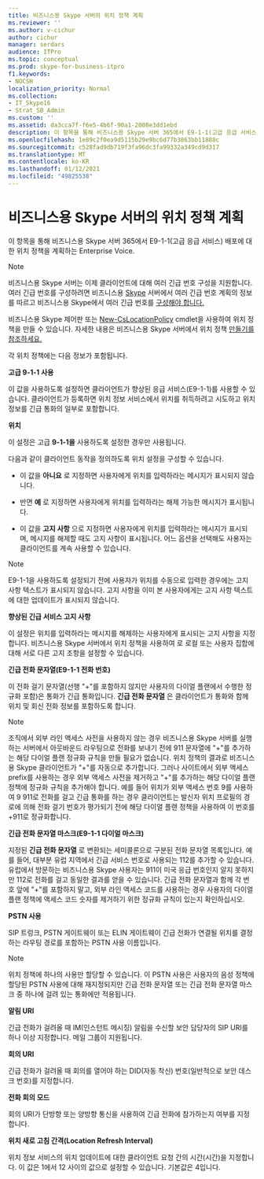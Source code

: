 ```yaml
---
title: 비즈니스용 Skype 서버의 위치 정책 계획
ms.reviewer: ''
ms.author: v-cichur
author: cichur
manager: serdars
audience: ITPro
ms.topic: conceptual
ms.prod: skype-for-business-itpro
f1.keywords:
- NOCSH
localization_priority: Normal
ms.collection:
- IT_Skype16
- Strat_SB_Admin
ms.custom: ''
ms.assetid: da3cca7f-f6e5-4b6f-90a1-2008e3dd1ebd
description: 이 항목을 통해 비즈니스용 Skype 서버 365에서 E9-1-1(고급 응급 서비스) 배포에 대한 위치 정책을 계획하는 Enterprise Voice.
ms.openlocfilehash: 1e89c2f0ea9d5115b29e9bc6d77b3863bb11888c
ms.sourcegitcommit: c528fad9db719f3fa96dc3fa99332a349cd9d317
ms.translationtype: MT
ms.contentlocale: ko-KR
ms.lasthandoff: 01/12/2021
ms.locfileid: "49825538"
---
```

# <a name="plan-location-policies-for-skype-for-business-server"></a>비즈니스용 Skype 서버의 위치 정책 계획
 
이 항목을 통해 비즈니스용 Skype 서버 365에서 E9-1-1(고급 응급 서비스) 배포에 대한 위치 정책을 계획하는 Enterprise Voice. 
  
> [!NOTE]
> 비즈니스용 Skype 서버는 이제 클라이언트에 대해 여러 긴급 번호 구성을 지원합니다. 여러 긴급 번호를 구성하려면 비즈니스용 [Skype](multiple-emergency-numbers.md) 서버에서 여러 긴급 번호 계획의 정보를 따르고 비즈니스용 Skype에서 여러 긴급 번호를 [구성해야 합니다.](../../deploy/deploy-enterprise-voice/configure-multiple-emergency-numbers.md) 
  
비즈니스용 Skype 제어판 또는 [New-CsLocationPolicy](https://docs.microsoft.com/powershell/module/skype/new-cslocationpolicy?view=skype-ps) cmdlet을 사용하여 위치 정책을 만들 수 있습니다. 자세한 내용은 비즈니스용 Skype 서버에서 위치 정책 [만들기를 참조하세요.](../../deploy/deploy-enterprise-voice/create-location-policies.md)
  
각 위치 정책에는 다음 정보가 포함됩니다.
  
 **고급 9-1-1 사용**
  
이 값을 사용하도록 설정하면 클라이언트가 향상된 응급 서비스(E9-1-1)를 사용할 수 있습니다. 클라이언트가 등록하면 위치 정보 서비스에서 위치를 취득하려고 시도하고 위치 정보를 긴급 통화의 일부로 포함합니다.
  
 **위치**
  
이 설정은 고급 **9-1-1을** 사용하도록 설정한 경우만 사용됩니다.
  
다음과 같이  클라이언트 동작을 정의하도록 위치 설정을 구성할 수 있습니다.
  
- 이 값을 **아니요** 로 지정하면 사용자에게 위치를 입력하라는 메시지가 표시되지 않습니다.
    
- 반면 **예** 로 지정하면 사용자에게 위치를 입력하라는 해제 가능한 메시지가 표시됩니다.
    
- 이 값을 **고지 사항** 으로 지정하면 사용자에게 위치를 입력하라는 메시지가 표시되며, 메시지를 해제할 때도 고지 사항이 표시됩니다. 어느 옵션을 선택해도 사용자는 클라이언트를 계속 사용할 수 있습니다.
    
> [!NOTE]
> E9-1-1을 사용하도록 설정되기 전에 사용자가 위치를 수동으로 입력한 경우에는 고지 사항 텍스트가 표시되지 않습니다. 고지 사항을 이미 본 사용자에게는 고지 사항 텍스트에 대한 업데이트가 표시되지 않습니다. 
  
 **향상된 긴급 서비스 고지 사항**
  
이 설정은 위치를 입력하라는 메시지를 해제하는 사용자에게 표시되는 고지 사항을 지정합니다. 비즈니스용 Skype 서버에서 위치 정책을 사용하여 로 로컬 또는 사용자 집합에 대해 서로 다른 고지 조항을 설정할 수 있습니다.
  
 **긴급 전화 문자열(E9-1-1 전화 번호)**
  
이 전화 걸기 문자열(선행 "+"를 포함하지 않지만 사용자의 다이얼 플랜에서 수행한 정규화 포함)은 통화가 긴급 통화입니다. **긴급 전화 문자열** 은 클라이언트가 통화와 함께 위치 및 회신 전화 정보를 포함하도록 합니다.
  
> [!NOTE]
> 조직에서 외부 라인 액세스 사전을 사용하지 않는 경우 비즈니스용 Skype 서버를 실행하는 서버에서 아웃바운드 라우팅으로 전화를 보내기 전에 911 문자열에 "+"를 추가하는 해당 다이얼 플랜 정규화 규칙을 만들 필요가 없습니다. 위치 정책의 결과로 비즈니스용 Skype 클라이언트가 "+"를 자동으로 추가합니다. 그러나 사이트에서 외부 액세스 prefix를 사용하는 경우 외부 액세스 사전을 제거하고 "+"를 추가하는 해당 다이얼 플랜 정책에 정규화 규칙을 추가해야 합니다. 예를 들어 위치가 외부 액세스 번호 9를 사용하여 9 911로 전화를 걸고 긴급 통화를 하는 경우 클라이언트는 발신자 위치 프로필의 경로에 의해 전화 걸기 번호가 평가되기 전에 해당 다이얼 플랜 정책을 사용하여 이 번호를 +911로 정규화합니다. 
  
 **긴급 전화 문자열 마스크(E9-1-1 다이얼 마스크)**
  
지정된 **긴급 전화 문자열** 로 변환되는 세미콜론으로 구분된 전화 문자열 목록입니다. 예를 들어, 대부분 유럽 지역에서 긴급 서비스 번호로 사용되는 112를 추가할 수 있습니다. 유럽에서 방문하는 비즈니스용 Skype 사용자는 911이 미국 응급 번호인지 알지 못하지만 112로 전화를 걸고 동일한 결과를 얻을 수 있습니다. 긴급 전화 문자열과 함께 각 번호 앞에 "+"를 포함하지 말고, 외부 라인 액세스 코드를 사용하는 경우 사용자의 다이얼 플랜 정책에 액세스 코드 숫자를 제거하기 위한 정규화 규칙이 있는지 확인하십시오.
  
 **PSTN 사용**
  
SIP 트렁크, PSTN 게이트웨이 또는 ELIN 게이트웨이 긴급 전화가 연결될 위치를 결정하는 라우팅 경로를 포함하는 PSTN 사용 이름입니다.
  
> [!NOTE]
> 위치 정책에 하나의 사용만 할당할 수 있습니다. 이 PSTN 사용은 사용자의 음성 정책에 할당된 PSTN 사용에 대해 재지정되지만 긴급 전화 문자열 또는 긴급 전화 문자열 마스크 중 하나에 걸려 있는 통화에만 적용됩니다. 
  
 **알림 URI**
  
긴급 전화가 걸려올 때 IM(인스턴트 메시징) 알림을 수신할 보안 담당자의 SIP URI를 하나 이상 지정합니다. 메일 그룹이 지원됩니다.
  
 **회의 URI**
  
긴급 전화가 걸려올 때 회의를 열어야 하는 DID(자동 착신) 번호(일반적으로 보안 데스크 번호)를 지정합니다. 
  
 **전화 회의 모드**
  
회의 URI가 단방향 또는 양방향 통신을 사용하여 긴급 전화에 참가하는지 여부를 지정합니다. 
  
 **위치 새로 고침 간격(Location Refresh Interval)**
  
위치 정보 서비스의 위치 업데이트에 대한 클라이언트 요청 간의 시간(시간)을 지정합니다. 이 값은 1에서 12 사이의 값으로 설정할 수 있습니다. 기본값은 4입니다.
  

